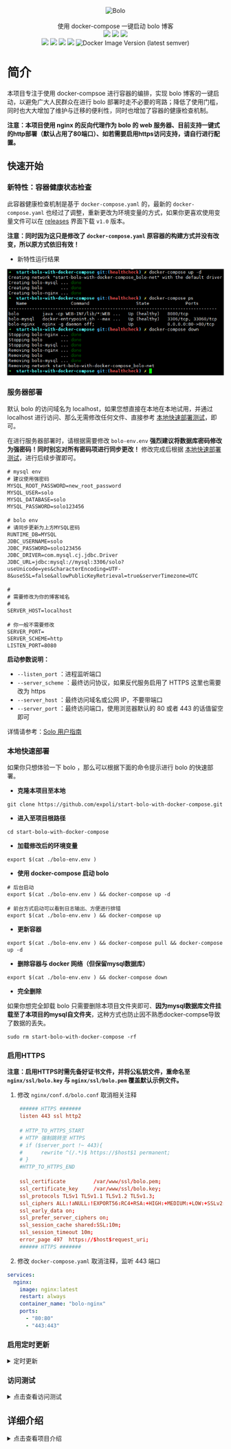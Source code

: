 <p align = "center">
<img alt="Bolo" src="https://github.com/expoli/bolo-solo/raw/master/bolo-logo-256.png">
<br><br>
使用 docker-compose 一键启动 bolo 博客
<br>
<img src="https://img.shields.io/github/last-commit/expoli/start-bolo-with-docker-compose.svg?style=flat-square">
<img src="https://img.shields.io/github/issues-pr-closed/expoli/start-bolo-with-docker-compose.svg?style=flat-square">
<img src="https://img.shields.io/github/downloads/expoli/start-bolo-with-docker-compose/total?style=flat-square">
<br>
<img src="https://img.shields.io/docker/cloud/automated/tangcuyu/bolo-solo?style=flat-square">
<img src="https://img.shields.io/docker/cloud/build/tangcuyu/bolo-solo?style=flat-square">
<img src="https://img.shields.io/docker/pulls/tangcuyu/bolo-solo.svg?style=flat-square">
<img src="https://img.shields.io/docker/v/tangcuyu/bolo-solo?sort=date&style=flat-square">
<img alt="Docker Image Version (latest semver)" src="https://img.shields.io/docker/v/tangcuyu/bolo-solo?sort=semver&style=flat-square">
<!-- <img src="https://img.shields.io/github/v/expoli/start-bolo-with-docker-compose?style=flat-square"> -->
<!-- <img src="https://img.shields.io/github/issues/expoli/start-bolo-with-docker-compose?style=flat-square"> -->
<!-- <img src="https://img.shields.io/github/commit-activity/y/expoli/start-bolo-with-docker-compose?style=flat-square"> -->
</p>

# 简介

本项目专注于使用 docker-compsoe 进行容器的编排，实现 bolo 博客的一键启动，以避免广大人民群众在进行 bolo 部署时走不必要的弯路；降低了使用门槛，同时也大大增加了维护与迁移的便利性，同时也增加了容器的健康检查机制。

**注意：本项目使用 nginx 的反向代理作为 bolo 的 web 服务器、目前支持一键式的http部署（默认占用了80端口）、如若需要启用https访问支持，请自行进行配置。**

## 快速开始

### 新特性：容器健康状态检查

此容器健康检查机制是基于 `docker-compose.yaml` 的，最新的 `docker-compose.yaml` 也经过了调整，重新更改为环境变量的方式，如果你更喜欢使用变量文件可以在 [releases](https://github.com/expoli/start-bolo-with-docker-compose/releases) 界面下载 `v1.0` 版本。

**注意：同时因为这只是修改了 `docker-compose.yaml` 原容器的构建方式并没有改变，所以原方式依旧有效！**

- 新特性运行结果

![运行结果](image/2020-04-13-docker-compose-ps.png)

### 服务器部署

默认 bolo 的访问域名为 localhost，如果您想直接在本地在本地试用，并通过 localhost 进行访问、那么无需修改任何文件、直接参考 [本地快速部署测试](#本地快速部署测试)，即可。

在进行服务器部署时，请根据需要修改 `bolo-env.env` **强烈建议将数据库密码修改为强密码！同时别忘对所有密码项进行同步更改！** 修改完成后根据 [本地快速部署测试](#本地快速部署测试)，进行后续步骤即可。

```
# mysql env
# 建议使用强密码
MYSQL_ROOT_PASSWORD=new_root_password
MYSQL_USER=solo
MYSQL_DATABASE=solo
MYSQL_PASSWORD=solo123456

# bolo env
# 请同步更新为上方MYSQL密码
RUNTIME_DB=MYSQL
JDBC_USERNAME=solo
JDBC_PASSWORD=solo123456
JDBC_DRIVER=com.mysql.cj.jdbc.Driver
JDBC_URL=jdbc:mysql://mysql:3306/solo?useUnicode=yes&characterEncoding=UTF-8&useSSL=false&allowPublicKeyRetrieval=true&serverTimezone=UTC

#
# 需要修改为你的博客域名
#
SERVER_HOST=localhost

# 你一般不需要修改
SERVER_PORT=
SERVER_SCHEME=http
LISTEN_PORT=8080

```

**启动参数说明：**

- `--listen_port` ：进程监听端口
- `--server_scheme` ：最终访问协议，如果反代服务启用了 HTTPS 这里也需要改为 https
- `--server_host` ：最终访问域名或公网 IP，不要带端口
- `--server_port` ：最终访问端口，使用浏览器默认的 80 或者 443 的话值留空即可

详情请参考：[Solo 用户指南](https://hacpai.com/article/1492881378588)

### 本地快速部署

如果你只想体验一下 bolo ，那么可以根据下面的命令提示进行 bolo 的快速部署。

- **克隆本项目至本地**

```shell
git clone https://github.com/expoli/start-bolo-with-docker-compose.git
```

- **进入至项目根路径**

```shell
cd start-bolo-with-docker-compose
```

- **加载修改后的环境变量**

```shell
export $(cat ./bolo-env.env )
```

- **使用 docker-compose 启动 bolo**

```shell
# 后台启动
export $(cat ./bolo-env.env ) && docker-compose up -d

# 前台方式启动可以看到日志输出、方便进行排错
export $(cat ./bolo-env.env ) && docker-compose up
```

- **更新容器**

```shell
export $(cat ./bolo-env.env ) && docker-compose pull && docker-compose up -d
```

- **删除容器与 docker 网络（但保留mysql数据库）**

```shell
export $(cat ./bolo-env.env ) && docker-compose down
```

- **完全删除**

如果你想完全卸载 bolo 只需要删除本项目文件夹即可、**因为mysql数据库文件挂载至了本项目的mysql自文件夹**，这种方式也防止因不熟悉docker-compse导致了数据的丢失。

```shell
sudo rm start-bolo-with-docker-compose -rf
```

### 启用HTTPS

**注意：启用HTTPS时需先备好证书文件，并将公私钥文件，重命名至 `nginx/ssl/bolo.key` 与 `nginx/ssl/bolo.pem` 覆盖默认示例文件。**

1. 修改 `nginx/conf.d/bolo.conf` 取消相关注释

```conf
    ###### HTTPS #######
    listen 443 ssl http2

    # HTTP_TO_HTTPS_START
    # HTTP 强制跳转至 HTTPS
    # if ($server_port !~ 443){
    #      rewrite ^(/.*)$ https://$host$1 permanent;
    # }
    #HTTP_TO_HTTPS_END

    ssl_certificate         /var/www/ssl/bolo.pem;
    ssl_certificate_key     /var/www/ssl/bolo.key;
    ssl_protocols TLSv1 TLSv1.1 TLSv1.2 TLSv1.3;
    ssl_ciphers ALL:!aNULL:!EXPORT56:RC4+RSA:+HIGH:+MEDIUM:+LOW:+SSLv2:+EXP;
    ssl_early_data on;
    ssl_prefer_server_ciphers on;
    ssl_session_cache shared:SSL:10m;
    ssl_session_timeout 10m;
    error_page 497  https://$host$request_uri;
    ###### HTTPS #######
```

2. 修改 `docker-compose.yaml` 取消注释，监听 443 端口

```yaml
services:
  nginx:
    image: nginx:latest
    restart: always
    container_name: "bolo-nginx"
    ports:
      - "80:80"
      - "443:443"
```

### 启用定时更新

<details>
<summary>定时更新</summary>

可使用 Linux 的定时任务实现定时更新。具体实现方式如下：

1. 手动运行定时命令进行测试

```bash
cd /path/to/your/docker-compose && export $(cat ./bolo-env.env ) && docker-compose pull && docker-compose down && docker-compose up -d
```

2. 确认运行无误之后将其添加至定时任务中

编辑 `/var/spool/cron/你的用户名` 文件，将下面这一行添加至文件中即可。（每周五的凌晨2点钟进行更新）时间间隔可随意设置、写法可参考 https://crontab.guru/

```shell
0  2  *  *  5  cd /path/to/your/docker-compose && export $(cat ./bolo-env.env ) && docker-compose pull && docker-compose down && docker-compose up -d
```
</details>

### 访问测试

<details>
<summary>点击查看访问测试</summary>

再确认已经启动完成之后、使用浏览器访问您设置的对应域名即可完成博客的初始化。

- bolo 初始化界面
![bolo 初始化界面](image/2020-03-22_09-32-bolo-admin.png)

- bolo 初始化完成界面
![bolo 初始化完成界面](image/2020-03-22_09-41-bolo-init-success.png)
</details>

## 详细介绍

<details>
<summary>点击查看项目介绍</summary>

### 文件结构

```shell
.
├── bolo-env.env
├── docker-compose.yaml
├── image
├── LICENSE
├── mysql # mysql 数据库
│   └── data
├── nginx
│   ├── conf.d/bolo.conf # nginx 子配置文件目录、可添加自定义配置文件（以.conf结尾）
│   |── nginx.conf
│   └── ssl
├── README.md
├── theme # 主题文件存放路径、如需挂载自定义主题、请在 docker-compose.yaml 中做好相应配置
│   └── solo-nexmoe
└── web
    └── markdowns # markdown 文件存放路径（使用markdown 文件初始化时bolo使用）详情参考 solo 导入markdown文件
```

### docker-compose.yaml

<details>
<summary>点击查看docker-compose.yaml</summary>

```yaml
version: "2.4"

services:
  nginx:
    image: nginx:latest
    restart: always
    container_name: "bolo-nginx"
    ports:
      - "80:80"
      # - "443:443"
    depends_on:
      bolo:
        condition: service_started
    links: 
      - "bolo:bolo"
    volumes:
      - ./nginx/conf.d:/etc/nginx/conf.d:ro
      - ./nginx/nginx.conf:/etc/nginx/nginx.conf:ro
    networks:
      - bolo-net

  mysql:
    image: mysql:5
    restart: always
    container_name: "bolo-mysql"
    expose:
      - "3306"
    volumes:
      - ./mysql/data:/var/lib/mysql
    env_file:
      - bolo-env.env
    healthcheck:
      test: "mysql --user=root --password=${MYSQL_ROOT_PASSWORD} --execute 'SHOW DATABASES;'" 
      interval: 2s
      timeout: 20s
      retries: 10
    networks:
      - bolo-net
    command: --max_allowed_packet=32505856 --character-set-server=utf8mb4 --collation-server=utf8mb4_general_ci

  bolo:
    image: tangcuyu/bolo-solo:latest
    restart: always
    container_name: "bolo"
    expose:
      - "8080"
    depends_on:
      mysql:
        condition: service_healthy
    links:
      - "mysql:mysql"
    # 主题与文章挂载目录
    # volumes: 
    #   - ./web/markdowns:/opt/solo/markdowns:rw
    #   - ./theme/solo-nexmoe:/opt/solo/skins/nexmoe
    env_file:
      - bolo-env.env
    healthcheck:
      test: "nc -z localhost 8080 || exit 1"
      interval: 10s
      timeout: 20s
      retries: 10
    networks:
      - bolo-net
    command: --listen_port=${LISTEN_PORT} --server_scheme=${SERVER_SCHEME} --server_host=${SERVER_HOST} --server_port=${SERVER_PORT}

networks: 
  bolo-net:
```

</details>


</details>
